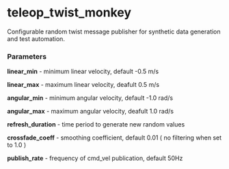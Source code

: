 # teleop_twist_monkey

Configurable random twist message publisher for synthetic data generation and test automation.

### Parameters

**linear_min** - minimum linear velocity, default -0.5 m/s

**linear_max** - maximum linear velocity, deafult 0.5 m/s

**angular_min** - minimum angular velocity, default -1.0 rad/s

**angular_max** - maximum angular velocity, deafult 1.0 rad/s

**refresh_duration** - time period to generate new random values

**crossfade_coeff** - smoothing coefficient, default 0.01 ( no filtering when set to 1.0 )

**publish_rate** - frequency of cmd_vel publication, default 50Hz
